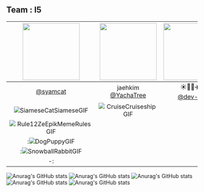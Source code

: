 ## Team : I5
|<img src="https://avatars.githubusercontent.com/u/94904427?v=4" width="150" height="150"/>|<img src="https://avatars.githubusercontent.com/u/73402982?v=4" width="150" height="150"/>|<img src="https://avatars.githubusercontent.com/u/173024446?v=4" width="150" height="150"/>|<img src="https://avatars.githubusercontent.com/u/148692050?v=4" width="150" height="150"/>|<img src="https://avatars.githubusercontent.com/u/173024396?v=4" width="150" height="150"/>|
|:-:|:-:|:-:|:-:|:-:|
|[@syamcat](https://github.com/syamcat)|jaehkim<br/>[@YachaTree](https://github.com/YachaTree)|☀️🚀🍀✈️🐨<br/>[@dev-hjk](https://github.com/dev-hjk)|MungChi<br/>[@JungHyeonmin](https://github.com/JungHyeonmin)|[@gsh118](https://github.com/gsh118)|
|![SiameseCatSiameseGIF](https://github.com/Practice-i5/.github/assets/148692050/24d4e48d-1878-4a81-bf2a-ced547903a93)|![CruiseCruiseshipGIF](https://github.com/Practice-i5/.github/assets/148692050/92fdfbe6-4c4f-4bdf-b7b1-b9882dfad0a5)
|![Rule12ZeEpikMemeRulesGIF](https://github.com/Practice-i5/.github/assets/148692050/f754a350-cd6f-4564-b6fb-97ee1dea0ef3)
|:![DogPuppyGIF](https://github.com/Practice-i5/.github/assets/148692050/af73abf5-8bd3-420e-8c8f-345d29314f58)
|:![SnowballRabbitGIF](https://github.com/Practice-i5/.github/assets/148692050/35e04dd2-0a7f-42bb-8771-88d8ed5755f8)
-:|

![Anurag's GitHub stats](https://github-readme-stats.vercel.app/api?username=syamcat&show_icons=true&theme=radical)
![Anurag's GitHub stats](https://github-readme-stats.vercel.app/api?username=YachaTree&show_icons=true&theme=radical)
![Anurag's GitHub stats](https://github-readme-stats.vercel.app/api?username=dev-hjk&show_icons=true&theme=radical)
![Anurag's GitHub stats](https://github-readme-stats.vercel.app/api?username=JungHyeonmin&show_icons=true&theme=radical)
![Anurag's GitHub stats](https://github-readme-stats.vercel.app/api?username=gsh118&show_icons=true&theme=radical)
